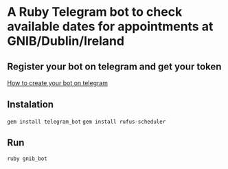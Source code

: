 # A Ruby Telegram bot to check available dates for appointments at GNIB/Dublin/Ireland

## Register your bot on telegram and get your token

[How to create your bot on telegram](https://core.telegram.org/bots)

## Instalation

`gem install telegram_bot`
`gem install rufus-scheduler`

## Run

`ruby gnib_bot`
